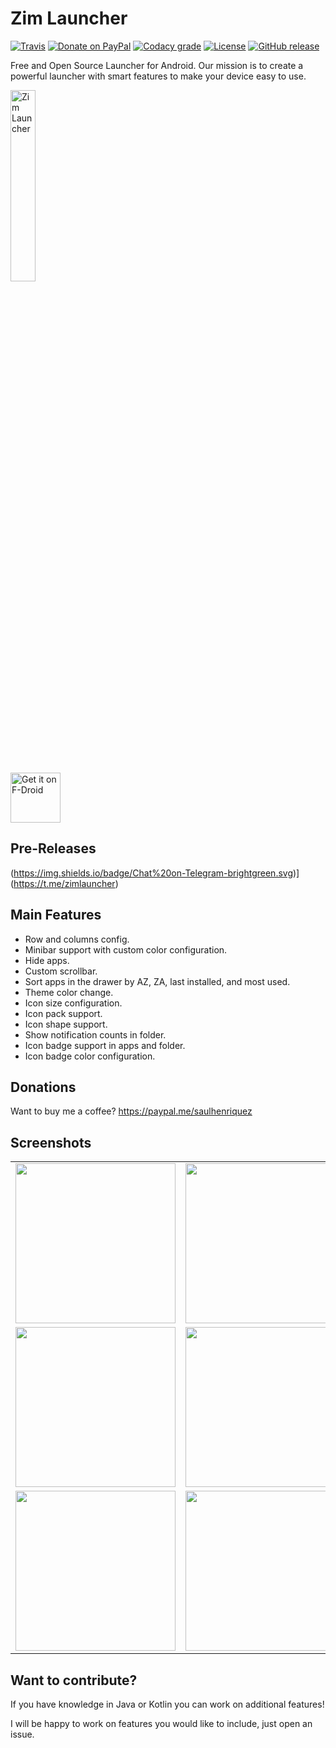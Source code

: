 # Zim Launcher
[![Travis](https://img.shields.io/travis/otakuhqz/ZimLX.svg?style=for-the-badge)](https://travis-ci.org/otakuhqz/ZimLX)    [![Donate on PayPal](https://img.shields.io/badge/PayPal-Donate%20Now-orange.svg?style=for-the-badge)](https://paypal.me/saulhenriquez)    [![Codacy grade](https://img.shields.io/codacy/grade/b7b8e9a71417473ab7467a5984e41b36.svg?style=for-the-badge)](https://app.codacy.com/app/otakuhqz/ZimLX)  [![License](https://img.shields.io/badge/License-Apache%202.0-blue.svg?style=for-the-badge)](https://opensource.org/licenses/Apache-2.0)    [![GitHub release](https://img.shields.io/github/release/otakuhqz/ZimLX.svg?style=for-the-badge)](https://github.com/otakuhqz/ZimLX/releases)

Free and Open Source Launcher for Android.
Our mission is to create a powerful launcher with smart features to make your device easy to use.

[<img src="Logo/logotype.png" width="28%" alt="Zim Launcher">](https://github.com/otakuhqz/ZimLX)         
[<img src="https://f-droid.org/badge/get-it-on.png" alt="Get it on F-Droid" height="80">](https://f-droid.org/packages/org.zimmob.zimlx/)

## Pre-Releases
(https://img.shields.io/badge/Chat%20on-Telegram-brightgreen.svg)](https://t.me/zimlauncher)

## Main Features
-   Row and columns config.
-   Minibar support with custom color configuration.
-   Hide apps.
-   Custom scrollbar.
-   Sort apps in the drawer by AZ, ZA, last installed, and most used.
-   Theme color change.
-   Icon size configuration.
-   Icon pack support.
-   Icon shape support.
-   Show notification counts in folder.
-   Icon badge support in apps and folder.
-   Icon badge color configuration.


## Donations
Want to buy me a coffee? https://paypal.me/saulhenriquez

## Screenshots
<table>
    <tr>
        <td><img src="https://github.com/otakuhqz/ZimLX/blob/master/snapshots/app_drawer.jpg" width="256" />
        </td>
        <td><img src="https://github.com/otakuhqz/ZimLX/blob/master/snapshots/desktop.jpg" width="256" />
        </td>
        <td><img src="https://github.com/otakuhqz/ZimLX/blob/master/snapshots/folder.jpg" width="256" />
        </td>
    </tr>
        <tr>
        <td><img src="https://github.com/otakuhqz/ZimLX/blob/master/snapshots/minibar.jpg" width="256" />
        </td>
        <td><img src="https://github.com/otakuhqz/ZimLX/blob/master/snapshots/settings.jpg" width="256" />
        </td>
        <td><img src="https://github.com/otakuhqz/ZimLX/blob/master/snapshots/settings_theme.jpg" width="256" />
        </td>
    </tr>
     <tr>
        <td><img src="https://github.com/otakuhqz/ZimLX/blob/master/snapshots/global_finder.jpg" width="256" />
        </td>
        <td><img src="https://github.com/otakuhqz/ZimLX/blob/master/snapshots/backups.jpg" width="256" />
        </td>
        <td>
        </td>
    </tr>
<table>

## Want to contribute?
If you have knowledge in Java or Kotlin you can work on additional features!

I will be happy to work on features you would like to include, just open an issue.
